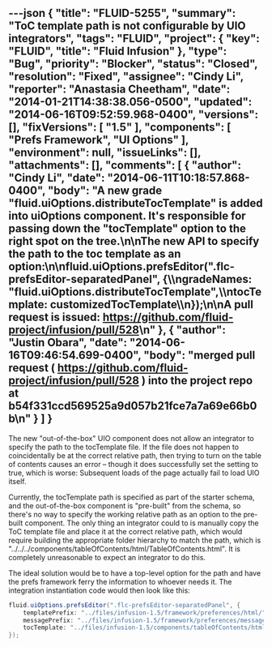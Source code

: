 ---json
{
  "title": "FLUID-5255",
  "summary": "ToC template path is not configurable by UIO integrators",
  "tags": "FLUID",
  "project": {
    "key": "FLUID",
    "title": "Fluid Infusion"
  },
  "type": "Bug",
  "priority": "Blocker",
  "status": "Closed",
  "resolution": "Fixed",
  "assignee": "Cindy Li",
  "reporter": "Anastasia Cheetham",
  "date": "2014-01-21T14:38:38.056-0500",
  "updated": "2014-06-16T09:52:59.968-0400",
  "versions": [],
  "fixVersions": [
    "1.5"
  ],
  "components": [
    "Prefs Framework",
    "UI Options"
  ],
  "environment": null,
  "issueLinks": [],
  "attachments": [],
  "comments": [
    {
      "author": "Cindy Li",
      "date": "2014-06-11T10:18:57.868-0400",
      "body": "A new grade \"fluid.uiOptions.distributeTocTemplate\" is added into uiOptions component. It's responsible for passing down the \"tocTemplate\" option to the right spot on the tree.\n\nThe new API to specify the path to the toc template as an option:\n\nfluid.uiOptions.prefsEditor(\".flc-prefsEditor-separatedPanel\", {\\\ngradeNames: \"fluid.uiOptions.distributeTocTemplate\",\\\ntocTemplate: customizedTocTemplate\\\n});\n\nA pull request is issued: <https://github.com/fluid-project/infusion/pull/528>\n"
    },
    {
      "author": "Justin Obara",
      "date": "2014-06-16T09:46:54.699-0400",
      "body": "merged pull request ( <https://github.com/fluid-project/infusion/pull/528> ) into the project repo at b54f331ccd569525a9d057b21fce7a7a69e66b0b\n"
    }
  ]
}
---
The new "out-of-the-box" UIO component does not allow an integrator to specify the path to the tocTemplate file. If the file does not happen to coincidentally be at the correct relative path, then trying to turn on the table of contents causes an error – though it does successfully set the setting to true, which is worse: Subsequent loads of the page actually fail to load UIO itself.

Currently, the tocTemplate path is specified as part of the starter schema, and the out-of-the-box component is "pre-built" from the schema, so there's no way to specify the working relative path as an option to the pre-built component. The only thing an integrator could to is manually copy the ToC template file and place it at the correct relative path, which would require building the appropriate folder hierarchy to match the path, which is "../../../components/tableOfContents/html/TableOfContents.html".  It is completely unreasonable to expect an integrator to do this.

The ideal solution would be to have a top-level option for the path and have the prefs framework ferry the information to whoever needs it. The integration instantiation code would then look like this:

```java
fluid.uiOptions.prefsEditor(".flc-prefsEditor-separatedPanel", {
    templatePrefix: "../files/infusion-1.5/framework/preferences/html/",
    messagePrefix: "../files/infusion-1.5/framework/preferences/messages/",
    tocTemplate: "../files/infusion-1.5/components/tableOfContents/html/TableOfContents.html"
});
```

        